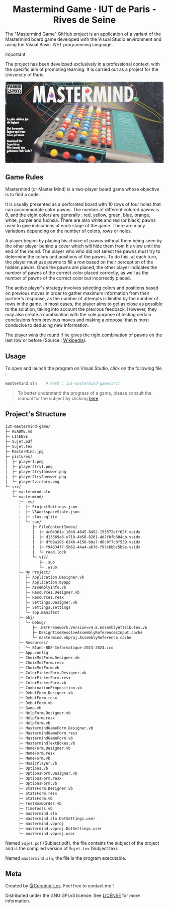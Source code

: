 <h1 align="center">Mastermind Game · IUT de Paris - Rives de Seine</h1>

The "Mastermind Game" GitHub project is an application of a variant of the Mastermind board game developed with the Visual Studio environment and using the Visual Basic .NET programming language.

> [!IMPORTANT]  
> The project has been developed exclusively in a professional context, with the specific aim of promoting learning. It is carried out as a project for the University of Paris.

<p align="center">
  <img src="https://github.com/Corentin-Lcs/iut-mastermind-game/blob/main/MasterMind.jpg" alt="MasterMind.jpg"/>
</p>

## Game Rules

Mastermind (or Master Mind) is a two-player board game whose objective is to find a code.

It is usually presented as a perforated board with 10 rows of four holes that can accommodate color pawns. The number of different colored pawns is 8, and the eight colors are generally : red, yellow, green, blue, orange, white, purple and fuchsia. There are also white and red (or black) pawns used to give indications at each stage of the game. There are many variations depending on the number of colors, rows or holes.

A player begins by placing his choice of pawns without them being seen by the other player behind a cover which will hide them from his view until the end of the round. The player who who did not select the pawns must try to determine the colors and positions of the pawns. To do this, at each turn, the player must use pawns to fill a row based on their perception of the hidden pawns. Once the pawns are placed, the other player indicates the number of pawns of the correct color placed correctly, as well as the number of pawns of the correct color but incorrectly placed.

The active player's strategy involves selecting colors and positions based on previous moves in order to gather maximum information from their partner's response, as the number of attempts is limited by the number of rows in the game. In most cases, the player aims to get as close as possible to the solution, taking into account the previous feedback. However, they may also create a combination with the sole purpose of testing certain conclusions from previous moves and making a proposal that is most conducive to deducing new information.

The player wins the round if he gives the right combination of pawns on the last row or before (Source : [Wikipedia](https://en.wikipedia.org/wiki/Mastermind_(board_game))).

## Usage

To open and launch the program on Visual Studio, click on the following file :

```bash
mastermind.sln    # Path : iut-mastermind-game/src/
```

> To better understand the progress of a game, please consult the manual for the subject by clicking [here](https://github.com/Corentin-Lcs/iut-mastermind-game/blob/main/Sujet.pdf).

## Project's Structure

```
iut-mastermind-game/
├─ README.md
├─ LICENSE
├─ Sujet.pdf
├─ Sujet.tex
├─ MasterMind.jpg
├─ pictures/
│  ├─ player1.png
│  ├─ player2try1.png
│  ├─ player2try1answer.png
│  ├─ player2try2answer.png
│  └─ player2victory.png
└─ src/
   ├─ mastermind.sln
   └─ mastermind/
      ├─ .vs/
      │  ├─ ProjectSettings.json
      │  ├─ VSWorkspaceState.json
      |  ├─ slnx.sqlite
      │  └─ sae/
      │     ├─ FileContentIndex/
      │     │  ├─ 4c04361e-18b9-4045-8492-153572eff62f.vsidx
      │     │  ├─ d13569a6-e719-4b58-8201-4d2f8fb304cb.vsidx
      │     │  ├─ dfb9a195-6346-4158-b8a7-d0c0f7c8f539.vsidx
      │     │  ├─ f94634f7-5b62-44a4-ab78-f97cbbbc5b9e.vsidx
      │     │  └─ read.lock
      │     └─ v17/
      │        ├─ .suo
      │        └─ .wsuo
      ├─ My Project/
      │  ├─ Application.Designer.vb
      │  ├─ Application.myapp
      │  ├─ AssemblyInfo.vb
      │  ├─ Resources.Designer.vb
      │  ├─ Resources.resx
      │  ├─ Settings.Designer.vb
      │  ├─ Settings.settings
      │  └─ app.manifest
      ├─ obj/
      │  └─ Debug/
      │     ├─ .NETFramework,Version=v4.8.AssemblyAttributes.vb
      │     ├─ DesignTimeResolveAssemblyReferencesInput.cache
      │     └─ mastermind.vbproj.AssemblyReference.cache
      ├─ Resources/
      │  └─ Blanc-BDE-Informatique-2023-2024.ico
      ├─ App.config
      ├─ ChoixMotForm.Designer.vb
      ├─ ChoixMotForm.resx
      ├─ ChoixMotForm.vb
      ├─ ColorPickerForm.Designer.vb
      ├─ ColorPickerForm.resx
      ├─ ColorPickerForm.vb
      ├─ CombinationProposition.vb
      ├─ DebutForm.Designer.vb
      ├─ DebutForm.resx
      ├─ DebutForm.vb
      ├─ Game.vb
      ├─ HelpForm.Designer.vb
      ├─ HelpForm.resx
      ├─ HelpForm.vb
      ├─ MastermindGameForm.Designer.vb
      ├─ MastermindGameForm.resx
      ├─ MastermindGameForm.vb
      ├─ MastermindTextBoxes.vb
      ├─ MemeForm.Designer.vb
      ├─ MemeForm.resx
      ├─ MemeForm.vb
      ├─ MusicPlayer.vb
      ├─ Options.vb
      ├─ OptionsForm.Designer.vb
      ├─ OptionsForm.resx
      ├─ OptionsForm.vb
      ├─ StatsForm.Designer.vb
      ├─ StatsForm.resx
      ├─ StatsForm.vb
      ├─ TextBoxBorder.vb
      ├─ TimeTools.vb
      ├─ mastermind.sln
      ├─ mastermind.sln.DotSettings.user
      ├─ mastermind.vbproj
      ├─ mastermind.vbproj.DotSettings.user
      └─ mastermind.vbproj.user
```

Named `Sujet.pdf` (Subject.pdf), the file contains the subject of the project and is the compiled version of `Sujet.tex` (Subject.tex).

Named `mastermind.sln`, the file is the program executable.

## Meta

Created by [@Corentin-Lcs](https://twitter.com/CorentinLenclos). Feel free to contact me !

Distributed under the GNU GPLv3 license. See [LICENSE](https://github.com/Corentin-Lcs/iut-mastermind-game/blob/main/LICENSE) for more information.
